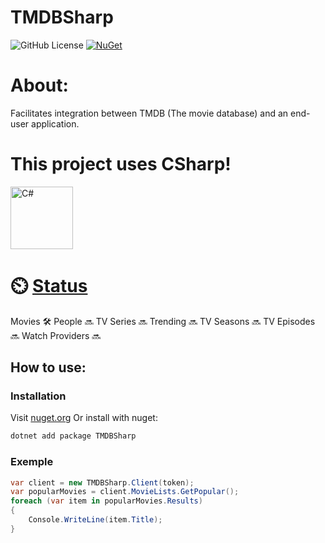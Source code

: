 # TMDBSharp
![GitHub License](https://img.shields.io/github/license/aleatoreo22/TMDBSharp) [![NuGet](https://img.shields.io/nuget/v/TMDBSharp.svg)](https://www.nuget.org/packages/TMDBSharp/)

# About:
Facilitates integration between TMDB (The movie database) and an end-user application.

# This project uses CSharp!
<div align="left">
  <img src="https://cdn.jsdelivr.net/gh/devicons/devicon/icons/csharp/csharp-original.svg" height="100" alt="C#"  />
</div>

# ⏲️ [Status](STATUS.md)
Movies 🛠️
People 🔜
TV Series 🔜
Trending 🔜
TV Seasons 🔜
TV Episodes 🔜
Watch Providers 🔜
## How to use:
### Installation
Visit [nuget.org](https://www.nuget.org/packages/TMDBSharp)
Or install with nuget:
```bash
dotnet add package TMDBSharp
```

### Exemple
```csharp
var client = new TMDBSharp.Client(token);
var popularMovies = client.MovieLists.GetPopular();
foreach (var item in popularMovies.Results)
{
    Console.WriteLine(item.Title);
}
```